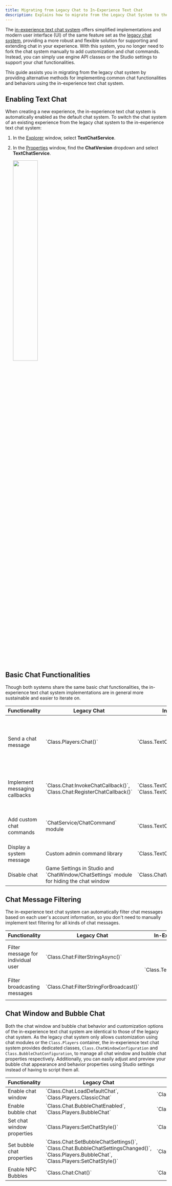 ```yaml
---
title: Migrating from Legacy Chat to In-Experience Text Chat
description: Explains how to migrate from the Legacy Chat System to the more modern and safe In-Experience Text Chat system.
---
```


The [in-experience text chat system](../chat/in-experience-text-chat.md) offers simplified implementations and modern user interface (UI) of the same feature set as the [legacy chat system](../chat/legacy/legacy-chat-system.md), providing a more robust and flexible solution for supporting and extending chat in your experience. With this system, you no longer need to fork the chat system manually to add customization and chat commands. Instead, you can simply use engine API classes or the Studio settings to support your chat functionalities.

This guide assists you in migrating from the legacy chat system by providing alternative methods for implementing common chat functionalities and behaviors using the in-experience text chat system.

## Enabling Text Chat

When creating a new experience, the in-experience text chat system is automatically enabled as the default chat system. To switch the chat system of an existing experience from the legacy chat system to the in-experience text chat system:

1. In the [Explorer](../studio/explorer.md) window, select **TextChatService**.

1. In the [Properties](../studio/properties.md) window, find the **ChatVersion** dropdown and select **TextChatService**.

   <img src="../assets/players/in-experience-text-chat/TextChatService-ChatVersion.png" width="40%" />

## Basic Chat Functionalities

Though both systems share the same basic chat functionalities, the in-experience text chat system implementations are in general more sustainable and easier to iterate on.

<table>
  <thead>
    <tr>
      <th>Functionality</th>
      <th>Legacy Chat</th>
      <th>In-Experience Text Chat</th>
      <th>Differences</th>
    </tr>
  </thead>
  <tbody>
    <tr>
      <td>Send a chat message</td>
      <td>`Class.Players:Chat()`</td>
      <td>`Class.TextChannel:SendAsync()`</td>
      <td>The `Class.TextChatService:SendAsync()` method supports more advanced chat features such as rich text formatting and message priority. It also includes built-in filtering to help prevent inappropriate messages from being sent.</td>
    </tr>
    <tr>
      <td>Implement messaging callbacks</td>
      <td>`Class.Chat:InvokeChatCallback()`, `Class.Chat:RegisterChatCallback()`</td>
      <td>`Class.TextChatService.SendingMessage`, `Class.TextChatService.OnIncomingMessage`</td>
      <td>The legacy chat system binds a function to chat system events for delivering messages. The two methods of the in-experience text chat system have more flexibilities and customization options.</td>
    </tr>
    <tr>
      <td>Add custom chat commands</td>
      <td>`ChatService/ChatCommand` module</td>
      <td>`Class.TextChatCommand`</td>
      <td>The in-experience text chat system has a dedicated class representing a text command for customization rather than using a legacy chat module.</td>
    </tr>
    <tr>
      <td>Display a system message</td>
      <td>Custom admin command library</td>
      <td>`Class.TextChannel:DisplaySystemMessage()`</td>
      <td></td>
    </tr>
    <tr>
      <td>Disable chat</td>
      <td>Game Settings in Studio and `ChatWindow/ChatSettings` module for hiding the chat window</td>
      <td>`Class.ChatWindowConfiguration.Enabled`</td>
    </tr>
  </tbody>
</table>

## Chat Message Filtering

The in-experience text chat system can automatically filter chat messages based on each user's account information, so you don't need to manually implement text filtering for all kinds of chat messages.

<table>
  <thead>
    <tr>
      <th>Functionality</th>
      <th>Legacy Chat</th>
      <th>In-Experience Text Chat</th>
      <th>Differences</th>
    </tr>
  </thead>
  <tbody>
    <tr>
      <td>Filter message for individual user</td>
      <td>`Class.Chat:FilterStringAsync()`</td>
      <td rowspan="2">`Class.TextChannel:SendAsync()`</td>
      <td rowspan="2">No need to manually filter chat messages using the in-experience text chat system.</td>
    </tr>
    <tr>
      <td>Filter broadcasting messages</td>
      <td>`Class.Chat:FilterStringForBroadcast()`</td>
    </tr>
  </tbody>
</table>

## Chat Window and Bubble Chat

Both the chat window and bubble chat behavior and customization options of the in-experience text chat system are identical to those of the legacy chat system. As the legacy chat system only allows customization using chat modules or the `Class.Players` container, the in-experience text chat system provides dedicated classes, `Class.ChatWindowConfiguration` and `Class.BubbleChatConfiguration`, to manage all chat window and bubble chat properties respectively. Additionally, you can easily adjust and preview your bubble chat appearance and behavior properties using Studio settings instead of having to script them all.

<table>
  <thead>
    <tr>
      <th>Functionality</th>
      <th>Legacy Chat</th>
      <th>In-Experience Text Chat</th>
    </tr>
  </thead>
  <tbody>
    <tr>
      <td>Enable chat window</td>
      <td>`Class.Chat.LoadDefaultChat`, `Class.Players.ClassicChat`</td>
      <td>`Class.ChatWindowConfiguration.Enabled`</td>
    </tr>
    <tr>
      <td>Enable bubble chat</td>
      <td>`Class.Chat.BubbleChatEnabled`, `Class.Players.BubbleChat`</td>
      <td>`Class.BubbleChatConfiguration.Enabled`</td>
    </tr>
    <tr>
      <td>Set chat window properties</td>
      <td>`Class.Players:SetChatStyle()`</td>
      <td>`Class.ChatWindowConfiguration`</td>
    </tr>
    <tr>
      <td>Set bubble chat properties</td>
      <td>`Class.Chat:SetBubbleChatSettings()`, `Class.Chat.BubbleChatSettingsChanged()`, `Class.Players.BubbleChat`, `Class.Players:SetChatStyle()`</td>
      <td>`Class.BubbleChatConfiguration`</td>
    </tr>
    <tr>
      <td>Enable NPC Bubbles</td>
      <td>`Class.Chat:Chat()`</td>
      <td>`Class.TextChatService:DisplayBubble()`</td>
    </tr>
  </tbody>
</table>
